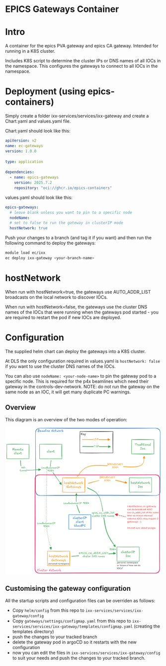 # EPICS Gateways Container

# Intro

A container for the epics PVA gateway and epics CA gateway. Intended for running in a K8S cluster.

Includes K8S script to determine the cluster IPs or DNS names of all IOCs in the namespace. This configures the gateways to connect to all IOCs in the namespace.

# Deployment (using epics-containers)

Simply create a folder ixx-services/services/ixx-gateway and create a Chart.yaml and values.yaml file.

Chart.yaml should look like this:
```yaml
apiVersion: v2
name: ec-gateways
version: 1.0.0

type: application

dependencies:
  - name: epics-gateways
    version: 2025.7.2
    repository: "oci://ghcr.io/epics-containers"
```

values.yaml should look like this:
```yaml
epics-gateways:
  # leave blank unless you want to pin to a specific node
  nodeName:
  # set to false to run the gateway in clusterIP mode
  hostNetwork: true
```

Push your changes to a branch (and tag it if you want) and then run the following command to deploy the gateways:

```bash
module load ec/ixx
ec deploy ixx-gateway <your-branch-name>
```


# hostNetwork
When run with hostNetwork=true, the gateways use AUTO_ADDR_LIST broadcasts on the local network to discover IOCs.

When run with hostNetwork=false, the gateways use the cluster DNS names of the IOCs that were running when the gateways pod started - you are required to restart the pod if new IOCs are deployed.

# Configuration

The supplied helm chart can deploy the gateways into a K8S cluster.

At DLS the only configuration required in values.yaml is `hostNetwork: false` if you want to use the cluster DNS names of the IOCs.

You can also use `nodeName: <your-node-name>` to pin the gateway pod to a specific node. This is required for the p4x beamlines which need their gateway in the controls-dev-network. NOTE: do not run the gateway on the same node as an IOC, it will get many duplicate PC warnings.

## Overview
This diagram is an overview of the two modes of operation:

![gateway modes](gateway-modes.png)


## Customising the gateway configuration

All the startup scripts and configuration files can be overriden as follows:

- Copy `helm/config` from this repo to `ixx-services/services/ixx-gateway/config`
- Copy `gateways/settings/configmap.yaml` from this repo to `ixx-services/services/ixx-gateway/templates/configmap.yaml` (creating the templates directory)
- push the changes to your tracked branch
- delete the gateway pod in argoCD so it restarts with the new configuration
- now you can edit the files in `ixx-services/services/ixx-gateway/config` to suit your needs and push the changes to your tracked branch.
